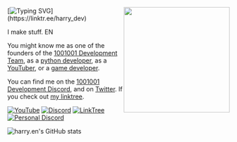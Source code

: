 <a href="https://pythondiscord.com"><img width="240" align="right" src=""></a>

[![Typing SVG](https://readme-typing-svg.herokuapp.com?font=roboto&color=%23F7C51D&size=18&vCenter=true&height=16&lines=Hi+there%2C+I'm+harry.;I'm+from+England+EN.;I'm+the+founder+of+1001001+Development.;I+make+stuff!;I'm+a+python+developer,;a+discord+developer,;and+a+web+developer.)](https://linktr.ee/harry_dev)

I make stuff. EN

You might know me as one of the founders of the [1001001 Development Team](https://discord.gg/hc5pDWNNzx), as a [python developer](https://linktr.ee/harry_dev), as a [YouTuber](https://www.youtube.com/@harrythedev.england), or a [game developer](https://linktr.ee/harry_dev).

You can find me on the [1001001 Development Discord](https://discord.gg/MM4s93Zxh7), and on [Twitter](https://twitter.com/lemonsaurus_rex). If you check out [my linktree](https://linktr.ee/harry_dev).

[![YouTube](https://img.shields.io/badge/YouTube-%23FF0000.svg?&style=for-the-badge&logo=youtube&logoColor=white)](https://www.youtube.com/@harrythedev.england)
[![Discord](https://img.shields.io/badge/Discord-%237289DA.svg?&style=for-the-badge&logo=discord&logoColor=white)](https://discord.gg/hc5pDWNNzx)
[![LinkTree](https://img.shields.io/badge/LinkTree-%32CD32.svg?&style=for-the-badge&logo=linktree&logoColor=white)](https://linktr.ee/harry_dev)
[![Personal Discord](https://img.shields.io/badge/PersonalDiscord-%237289DA.svg?&style=for-the-badge&logo=discord&logoColor=white)](https://discord.com/users/1281671786471362745)



![harry.en's GitHub stats](https://github-readme-stats.vercel.app/api?username=harryen&show_icons=true&theme=cobalt&cache_seconds=5)

